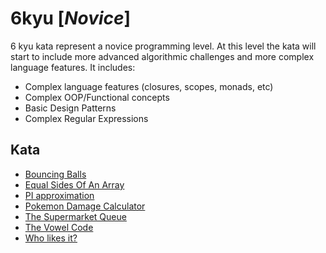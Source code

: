 # 6kyu [*Novice*]
6 kyu kata represent a novice programming level. At this level the kata will start to include more advanced algorithmic challenges and more complex language features. It includes:  
- Complex language features (closures, scopes, monads, etc)  
- Complex OOP/Functional concepts  
- Basic Design Patterns  
- Complex Regular Expressions

## Kata

- [Bouncing Balls](https://www.codewars.com/kata/5544c7a5cb454edb3c000047)
- [Equal Sides Of An Array](https://www.codewars.com/kata/5679aa472b8f57fb8c000047)
- [PI approximation](https://www.codewars.com/kata/550527b108b86f700000073f)
- [Pokemon Damage Calculator](https://www.codewars.com/kata/536e9a7973130a06eb000e9f)
- [The Supermarket Queue](https://www.codewars.com/kata/57b06f90e298a7b53d000a86)
- [The Vowel Code](https://www.codewars.com/kata/53697be005f803751e0015aa)
- [Who likes it?](https://www.codewars.com/kata/5266876b8f4bf2da9b000362)
